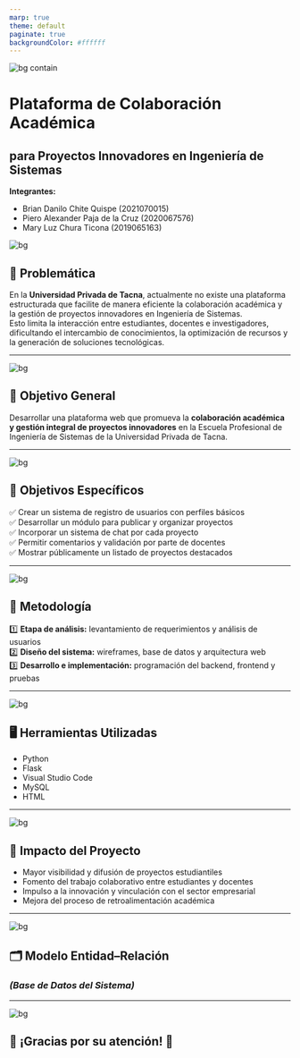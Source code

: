 ```yaml
---
marp: true
theme: default
paginate: true
backgroundColor: #ffffff
---
```


<!-- Portada -->
![bg contain](https://i.pinimg.com/1200x/43/e3/cc/43e3ccc91a962995f99b42ecd6131677.jpg)

# Plataforma de Colaboración Académica  
## para Proyectos Innovadores en Ingeniería de Sistemas

**Integrantes:**
- Brian Danilo Chite Quispe (2021070015)  
- Piero Alexander Paja de la Cruz (2020067576)  
- Mary Luz Chura Ticona (2019065163)

<!-- Problema -->
![bg](https://i.pinimg.com/1200x/43/e3/cc/43e3ccc91a962995f99b42ecd6131677.jpg)

## 🧩 Problemática

En la **Universidad Privada de Tacna**, actualmente no existe una plataforma estructurada que facilite de manera eficiente la colaboración académica y la gestión de proyectos innovadores en Ingeniería de Sistemas.  
Esto limita la interacción entre estudiantes, docentes e investigadores, dificultando el intercambio de conocimientos, la optimización de recursos y la generación de soluciones tecnológicas.

---

<!-- Objetivo General -->
![bg](https://i.pinimg.com/1200x/43/e3/cc/43e3ccc91a962995f99b42ecd6131677.jpg)

## 🎯 Objetivo General

Desarrollar una plataforma web que promueva la **colaboración académica y gestión integral de proyectos innovadores** en la Escuela Profesional de Ingeniería de Sistemas de la Universidad Privada de Tacna.

---

<!-- Objetivos Específicos -->
![bg](https://i.pinimg.com/1200x/43/e3/cc/43e3ccc91a962995f99b42ecd6131677.jpg)

## 🎯 Objetivos Específicos

✅ Crear un sistema de registro de usuarios con perfiles básicos  
✅ Desarrollar un módulo para publicar y organizar proyectos  
✅ Incorporar un sistema de chat por cada proyecto  
✅ Permitir comentarios y validación por parte de docentes  
✅ Mostrar públicamente un listado de proyectos destacados

---

<!-- Metodología -->
![bg](https://i.pinimg.com/1200x/43/e3/cc/43e3ccc91a962995f99b42ecd6131677.jpg)

## 🧪 Metodología

1️⃣ **Etapa de análisis:** levantamiento de requerimientos y análisis de usuarios  
2️⃣ **Diseño del sistema:** wireframes, base de datos y arquitectura web  
3️⃣ **Desarrollo e implementación:** programación del backend, frontend y pruebas

---

<!-- Herramientas -->
![bg](https://i.pinimg.com/1200x/43/e3/cc/43e3ccc91a962995f99b42ecd6131677.jpg)

## 🖥️ Herramientas Utilizadas

- Python 
- Flask 
- Visual Studio Code   
- MySQL   
- HTML 

---

<!-- Impacto -->
![bg](https://i.pinimg.com/1200x/43/e3/cc/43e3ccc91a962995f99b42ecd6131677.jpg)

## 🌟 Impacto del Proyecto

- Mayor visibilidad y difusión de proyectos estudiantiles  
- Fomento del trabajo colaborativo entre estudiantes y docentes  
- Impulso a la innovación y vinculación con el sector empresarial  
- Mejora del proceso de retroalimentación académica

---

<!-- Modelo entidad-relación -->
![bg](https://i.pinimg.com/1200x/43/e3/cc/43e3ccc91a962995f99b42ecd6131677.jpg)

## 🗂️ Modelo Entidad–Relación  
### *(Base de Datos del Sistema)*



---

<!-- Diapositiva final -->
![bg](https://i.pinimg.com/1200x/43/e3/cc/43e3ccc91a962995f99b42ecd6131677.jpg)

## 📌 ¡Gracias por su atención! 🙌
